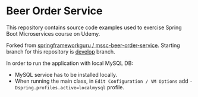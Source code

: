 # Beer Order Service

This repository contains source code examples used to exercise Spring Boot Microservices course on Udemy.

Forked from [springframeworkguru / mssc-beer-order-service](https://github.com/springframeworkguru/mssc-beer-order-service/tree/initial-project). Starting branch for this repository is [develop](https://github.com/Qkiz288/mssc-beer-order-service/tree/develop) branch.

In order to run the application with local MySQL DB:
 - MySQL service has to be installed locally.
 - When running the main class, in `Edit Configuration / VM Options` add `-Dspring.profiles.active=localmysql` profile. 